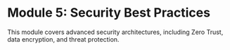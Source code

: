 # Module 5: Security Best Practices

This module covers advanced security architectures, including Zero Trust, data encryption, and threat protection.
